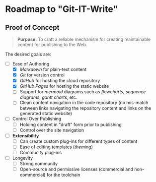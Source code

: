 # Roadmap to "Git-IT-Write"

## Proof of Concept

> **Purpose:** To craft a reliable mechanism for creating maintainable content for publishing to the Web.

The desired goals are:

- [ ] Ease of Authoring
  - [x] *Markdown* for plain-text content
  - [x] *Git* for version control
  - [x] *GitHub* for hosting the cloud repository
  - [x] *GitHub Pages* for hosting the static website
  - [ ] Support for *mermaid* diagrams such as *flowcharts*, *sequence diagrams*, *gantt charts*, etc.
  - [ ] Clean content navigation in the code repository (no mis-match between links navigating the repository content and links on the generated static website)
- [ ] Control Over Publishing
  - [ ] Holding content in "draft" form prior to publishing
  - [ ] Control over the site navigation
- [ ] **Extensibility**
  - [ ] Can create custom plug-ins for different types of content
  - [ ] Ease of editing templates (*theming*)
  - [ ] Community plug-ins
- [ ] Longevity
  - [ ] Strong community
  - [ ] Open-source and permissive licenses (commercial and non-commercial) for the toolchain
